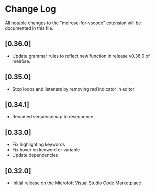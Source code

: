 # Change Log

All notable changes to the "melrose-for-vscode" extension will be documented in this file.


## [0.36.0]

- Update grammar rules to reflect new function in release v0.36.0 of melrōse.

## [0.35.0]

- Stop loops and listeners by removing red indicator in editor

## [0.34.1]

- Renamed sequencemap to resequence

## [0.33.0]

- Fix highlighting keywords
- Fix hover on keyword or variable
- Update dependencies

## [0.32.0]

- Initial release on the Microfoft Visual Studio Code Marketplace